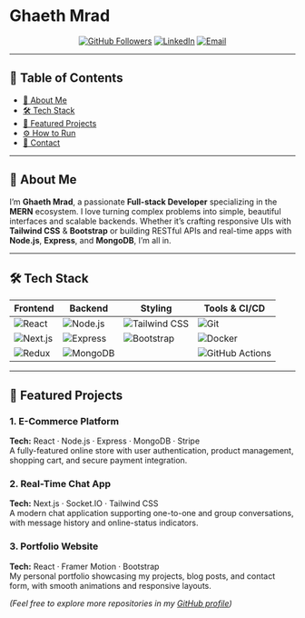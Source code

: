 # Ghaeth Mrad

<p align="center">
  <a href="https://github.com/ghaethmrad"><img src="https://img.shields.io/github/followers/ghaethmrad?label=GitHub%20Followers&style=social" alt="GitHub Followers"></a>
  <a href="https://www.linkedin.com/in/ghaethmrad"><img src="https://img.shields.io/badge/LinkedIn-Profile-blue?logo=linkedin" alt="LinkedIn"></a>
  <a href="mailto:ghaeth.mrad@example.com"><img src="https://img.shields.io/badge/Email-✉️-green" alt="Email"></a>
</p>

---

## 📖 Table of Contents
- [👋 About Me](#-about-me)  
- [🛠️ Tech Stack](#️-tech-stack)  
- [🚀 Featured Projects](#-featured-projects)  
- [⚙️ How to Run](#️-how-to-run)  
- [🤝 Contact](#-contact)  

---

## 👋 About Me
I’m **Ghaeth Mrad**, a passionate **Full-stack Developer** specializing in the **MERN** ecosystem. I love turning complex problems into simple, beautiful interfaces and scalable backends. Whether it’s crafting responsive UIs with **Tailwind CSS** & **Bootstrap** or building RESTful APIs and real-time apps with **Node.js**, **Express**, and **MongoDB**, I’m all in.

---

## 🛠️ Tech Stack

| Frontend                    | Backend                   | Styling                  | Tools & CI/CD                |
| --------------------------- | ------------------------- | ------------------------ | ---------------------------- |
| ![React](https://img.shields.io/badge/React-✔️-blue) | ![Node.js](https://img.shields.io/badge/Node.js-✔️-green) | ![Tailwind CSS](https://img.shields.io/badge/TailwindCSS-✔️-teal) | ![Git](https://img.shields.io/badge/Git-✔️-orange) |
| ![Next.js](https://img.shields.io/badge/Next.js-✔️-black) | ![Express](https://img.shields.io/badge/Express-✔️-gray) | ![Bootstrap](https://img.shields.io/badge/Bootstrap-✔️-purple) | ![Docker](https://img.shields.io/badge/Docker-✔️-blue) |
| ![Redux](https://img.shields.io/badge/Redux-✔️/purple) | ![MongoDB](https://img.shields.io/badge/MongoDB-✔️/green) |                          | ![GitHub Actions](https://img.shields.io/badge/GH_Actions-✔️-black) |

---

## 🚀 Featured Projects

### 1. **E-Commerce Platform**
**Tech:** React · Node.js · Express · MongoDB · Stripe  
A fully-featured online store with user authentication, product management, shopping cart, and secure payment integration.

### 2. **Real-Time Chat App**
**Tech:** Next.js · Socket.IO · Tailwind CSS  
A modern chat application supporting one-to-one and group conversations, with message history and online-status indicators.

### 3. **Portfolio Website**
**Tech:** React · Framer Motion · Bootstrap  
My personal portfolio showcasing my projects, blog posts, and contact form, with smooth animations and responsive layouts.

*(Feel free to explore more repositories in my [GitHub profile](https://github.com/ghaethmrad))*  
